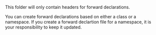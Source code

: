 This folder will only contain headers for forward declarations.

You can create forward declarations based on either a class or a namespace.
If you create a forward declartion file for a namespace, it is your responsibility to 
keep it updated.